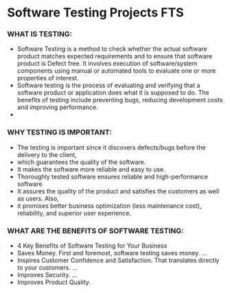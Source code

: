 # Software Testing Projects FTS
### WHAT IS TESTING:
- Software Testing is a method to check whether the actual software product matches expected requirements and to ensure that software product is Defect free. It involves execution of software/system components using manual or automated tools to evaluate one or more properties of interest.
- Software testing is the process of evaluating and verifying that a software product or application does what it is supposed to do. The benefits of testing include preventing bugs, reducing development costs and improving performance.
- 

### WHY TESTING IS IMPORTANT:
- The testing is important since it discovers defects/bugs before the delivery to the client, 
- which guarantees the quality of the software. 
- It makes the software more reliable and easy to use. 
- Thoroughly tested software ensures reliable and high-performance software
- It assures the quality of the product and satisfies the customers as well as users. Also, 
- it promises better business optimization (less maintenance cost), reliability, and superior user experience.

### WHAT ARE THE BENEFITS OF SOFTWARE TESTING:
- 4 Key Benefits of Software Testing for Your Business
- Saves Money. First and foremost, software testing saves money. ...
- Inspires Customer Confidence and Satisfaction. That translates directly to your customers. ...
- Improves Security. ...
- Improves Product Quality.
